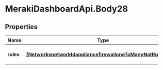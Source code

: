 # MerakiDashboardApi.Body28

## Properties
Name | Type | Description | Notes
------------ | ------------- | ------------- | -------------
**rules** | [**[NetworksnetworkIdappliancefirewalloneToManyNatRulesRules]**](NetworksnetworkIdappliancefirewalloneToManyNatRulesRules.md) | An array of 1:Many nat rules | 
